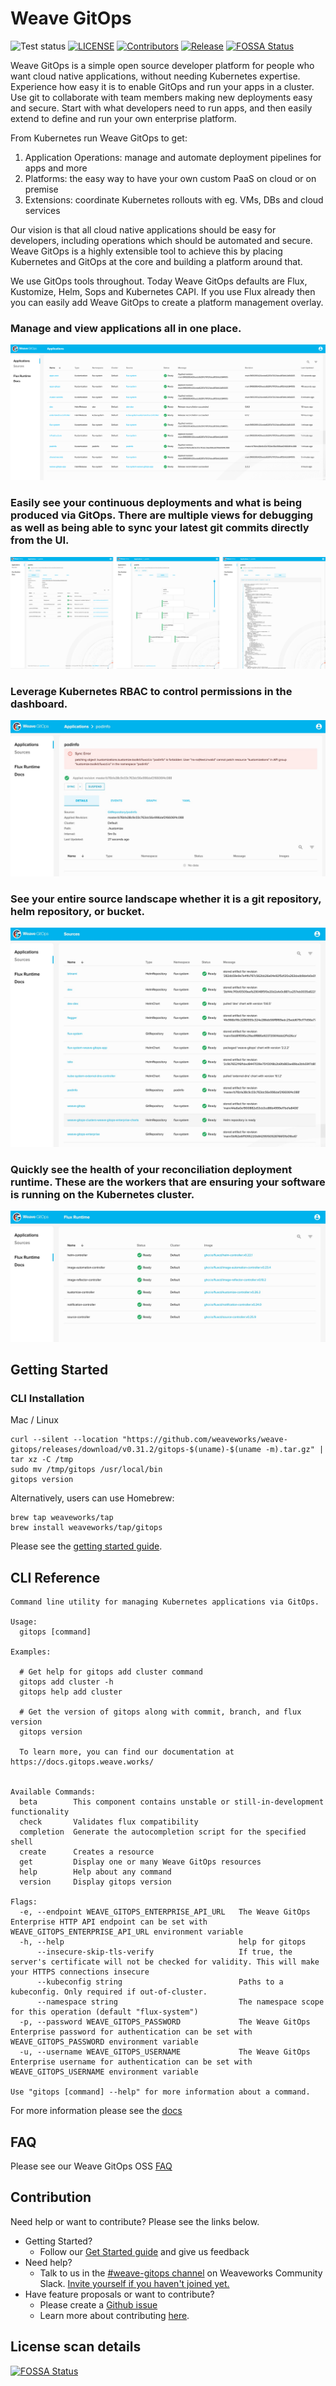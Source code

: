 # Weave GitOps

![Test status](https://github.com/weaveworks/weave-gitops/actions/workflows/pr.yaml/badge.svg)
[![LICENSE](https://img.shields.io/github/license/weaveworks/weave-gitops)](https://github.com/weaveworks/weave-gitops/blob/master/LICENSE)
[![Contributors](https://img.shields.io/github/contributors/weaveworks/weave-gitops)](https://github.com/weaveworks/weave-gitops/graphs/contributors)
[![Release](https://img.shields.io/github/v/release/weaveworks/weave-gitops?include_prereleases)](https://github.com/weaveworks/weave-gitops/releases/latest)
[![FOSSA Status](https://app.fossa.com/api/projects/custom%2B19155%2Fgithub.com%2Fweaveworks%2Fweave-gitops.svg?type=shield)](https://app.fossa.com/reports/005da7c4-1f10-4889-9432-8b97c2084e41)

Weave GitOps is a simple open source developer platform for people who want cloud native applications, without needing
Kubernetes expertise. Experience how easy it is to enable GitOps and run your apps in a cluster. Use git to collaborate
with team members making new deployments easy and secure. Start with what developers need to run apps, and then easily
extend to define and run your own enterprise platform.

From Kubernetes run Weave GitOps to get:

1. Application Operations: manage and automate deployment pipelines for apps and more
2. Platforms: the easy way to have your own custom PaaS on cloud or on premise
3. Extensions: coordinate Kubernetes rollouts with eg. VMs, DBs and cloud services

Our vision is that all cloud native applications should be easy for developers, including operations which should be
automated and secure. Weave GitOps is a highly extensible tool to achieve this by placing Kubernetes and GitOps at the
core and building a platform around that.

We use GitOps tools throughout. Today Weave GitOps defaults are Flux, Kustomize, Helm, Sops and Kubernetes CAPI. If you
use Flux already then you can easily add Weave GitOps to create a platform management overlay.

### Manage and view applications all in one place.

![Application Page](./doc/img/01-workloads.png)

### Easily see your continuous deployments and what is being produced via GitOps. There are multiple views for debugging as well as being able to sync your latest git commits directly from the UI.

![Reconciliation Page](./doc/img/02-workload-detail.png)

### Leverage Kubernetes RBAC to control permissions in the dashboard.

![Source Page](./doc/img/03-rbac.jpg)

### See your entire source landscape whether it is a git repository, helm repository, or bucket.

![Flux Runtime](./doc/img/04-sources.jpg)

### Quickly see the health of your reconciliation deployment runtime. These are the workers that are ensuring your software is running on the Kubernetes cluster.

![Flux Runtime](./doc/img/05-runtime.jpg)

## Getting Started

### CLI Installation

Mac / Linux

```console
curl --silent --location "https://github.com/weaveworks/weave-gitops/releases/download/v0.31.2/gitops-$(uname)-$(uname -m).tar.gz" | tar xz -C /tmp
sudo mv /tmp/gitops /usr/local/bin
gitops version
```

Alternatively, users can use Homebrew:

```console
brew tap weaveworks/tap
brew install weaveworks/tap/gitops
```

Please see the [getting started guide](https://docs.gitops.weave.works/docs/getting-started/intro).

## CLI Reference

```console
Command line utility for managing Kubernetes applications via GitOps.

Usage:
  gitops [command]

Examples:

  # Get help for gitops add cluster command
  gitops add cluster -h
  gitops help add cluster

  # Get the version of gitops along with commit, branch, and flux version
  gitops version

  To learn more, you can find our documentation at https://docs.gitops.weave.works/


Available Commands:
  beta        This component contains unstable or still-in-development functionality
  check       Validates flux compatibility
  completion  Generate the autocompletion script for the specified shell
  create      Creates a resource
  get         Display one or many Weave GitOps resources
  help        Help about any command
  version     Display gitops version

Flags:
  -e, --endpoint WEAVE_GITOPS_ENTERPRISE_API_URL   The Weave GitOps Enterprise HTTP API endpoint can be set with WEAVE_GITOPS_ENTERPRISE_API_URL environment variable
  -h, --help                                       help for gitops
      --insecure-skip-tls-verify                   If true, the server's certificate will not be checked for validity. This will make your HTTPS connections insecure
      --kubeconfig string                          Paths to a kubeconfig. Only required if out-of-cluster.
      --namespace string                           The namespace scope for this operation (default "flux-system")
  -p, --password WEAVE_GITOPS_PASSWORD             The Weave GitOps Enterprise password for authentication can be set with WEAVE_GITOPS_PASSWORD environment variable
  -u, --username WEAVE_GITOPS_USERNAME             The Weave GitOps Enterprise username for authentication can be set with WEAVE_GITOPS_USERNAME environment variable

Use "gitops [command] --help" for more information about a command.
```

For more information please see the [docs](https://docs.gitops.weave.works/docs/references/cli-reference/gitops/)

## FAQ

Please see our Weave GitOps OSS [FAQ](https://www.weave.works/faqs-for-weave-gitops)

## Contribution

Need help or want to contribute? Please see the links below.

- Getting Started?
    - Follow our [Get Started guide](https://docs.gitops.weave.works/docs/getting-started/intro) and give us feedback
- Need help?
    - Talk to us in
      the [#weave-gitops channel](https://app.slack.com/client/T2NDH1D9D/C0248LVC719/thread/C2ND76PAA-1621532937.019800)
      on Weaveworks Community Slack. [Invite yourself if you haven't joined yet.](https://slack.weave.works/)
- Have feature proposals or want to contribute?
    - Please create a [Github issue](https://github.com/weaveworks/weave-gitops/issues)
    - Learn more about contributing [here](./CONTRIBUTING.md).

## License scan details

[![FOSSA Status](https://app.fossa.com/api/projects/custom%2B19155%2Fgithub.com%2Fweaveworks%2Fweave-gitops.svg?type=large)](https://app.fossa.com/reports/005da7c4-1f10-4889-9432-8b97c2084e41)

